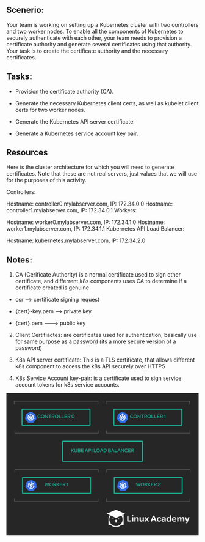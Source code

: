 ## Scenerio:

Your team is working on setting up a Kubernetes cluster with two controllers and two worker nodes. To enable all the components of Kubernetes to securely authenticate with each other, your team needs to provision a certificate authority and generate several certificates using that authority. Your task is to create the certificate authority and the necessary certificates.

## Tasks:

* Provision the certificate authority (CA).

* Generate the necessary Kubernetes client certs, as well as kubelet client certs for two worker nodes.

* Generate the Kubernetes API server certificate.

* Generate a Kubernetes service account key pair.

## Resources

Here is the cluster architecture for which you will need to generate certificates. Note that these are not real servers, just values that we will use for the purposes of this activity.

Controllers:

Hostname: controller0.mylabserver.com, IP: 172.34.0.0
Hostname: controller1.mylabserver.com, IP: 172.34.0.1
Workers:

Hostname: worker0.mylabserver.com, IP: 172.34.1.0
Hostname: worker1.mylabserver.com, IP: 172.34.1.1
Kubernetes API Load Balancer:

Hostname: kubernetes.mylabserver.com, IP: 172.34.2.0


## Notes:


1. CA (Cerificate Authority) is a normal certificate used to sign other certificate, and differrent k8s components uses CA to determine if a certificate created is genuine

* csr --> certificate signing request

* {cert}-key.pem --> private key

* {cert}.pem ---> public key 

2. Client Certifiactes: are certificates used for authentication, basically use for same purpose as a password  (its a more secure version of a password)

3. K8s API server certificate: This is a TLS certificate, that allows different k8s component to access the k8s API securely over HTTPS

4. K8s Service Account key-pair: is a certificate used to sign service account tokens for k8s service accounts.

![](./img/03_LAB01_creating_a_ca_and_tls_certificates_for_kubernetes.png)